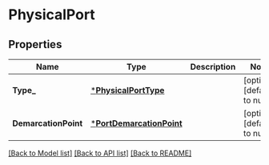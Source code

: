 # PhysicalPort

## Properties
Name | Type | Description | Notes
------------ | ------------- | ------------- | -------------
**Type_** | [***PhysicalPortType**](PhysicalPortType.md) |  | [optional] [default to null]
**DemarcationPoint** | [***PortDemarcationPoint**](PortDemarcationPoint.md) |  | [optional] [default to null]

[[Back to Model list]](../README.md#documentation-for-models) [[Back to API list]](../README.md#documentation-for-api-endpoints) [[Back to README]](../README.md)

